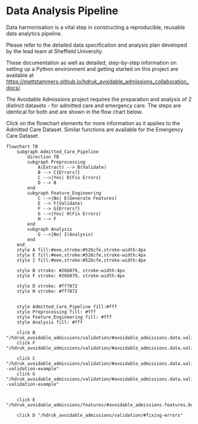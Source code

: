 # Data Analysis Pipeline

Data harmonisation is a vital step in constructing a reproducible, reusable data analytics pipeline.

Please refer to the detailed data specification and analysis plan developed by the lead team at Sheffield University.

These documentation as well as detailed, step-by-step information on setting up a Python environment and getting started on this project are available at <https://mattstammers.github.io/hdruk_avoidable_admissions_collaboration_docs/>.

The Avoidable Admissions project requires the preparation and analysis of 2 distinct datasets - for admitted care and emergency care.
The steps are identical for both and are shown in the flow chart below.

Click on the flowchart elements for more information as it applies to the Admitted Care Dataset.
Similar functions are available for the Emergency Care Dataset.

``` mermaid
flowchart TB
    subgraph Admitted_Care_Pipeline
        direction TB
        subgraph Preprocessing
            A(Extract) --> B(Validate)
            B --> C{Errors?}
            C -->|Yes| D(Fix Errors)
            D --> B
        end
        subgraph Feature_Engineering
            C -->|No| E(Generate Features)
            E --> F(Validate)
            F --> G{Errors?}
            G -->|Yes| H(Fix Errors)
            H --> F
        end
        subgraph Analysis
            G -->|No| I(Analysis)
        end
    end
    style A fill:#eee,stroke:#526cfe,stroke-width:4px
    style E fill:#eee,stroke:#526cfe,stroke-width:4px
    style I fill:#eee,stroke:#526cfe,stroke-width:4px

    style B stroke: #26b079, stroke-width:4px
    style F stroke: #26b079, stroke-width:4px

    style D stroke: #ff7872
    style H stroke: #ff7872


    style Admitted_Care_Pipeline fill:#fff
    style Preprocessing fill: #fff
    style Feature_Engineering fill: #fff
    style Analysis fill: #fff

    click B "/hdruk_avoidable_admissions/validation/#avoidable_admissions.data.validate.validate_admitted_care_data"
    click F "/hdruk_avoidable_admissions/validation/#avoidable_admissions.data.validate.validate_admitted_care_features"

    click C "/hdruk_avoidable_admissions/validation/#avoidable_admissions.data.validate.validate_dataframe--validation-example"
    click G "/hdruk_avoidable_admissions/validation/#avoidable_admissions.data.validate.validate_dataframe--validation-example"


    click E "/hdruk_avoidable_admissions/features/#avoidable_admissions.features.build_features.build_admitted_care_features"

    click D "/hdruk_avoidable_admissions/validation/#fixing-errors"

```
